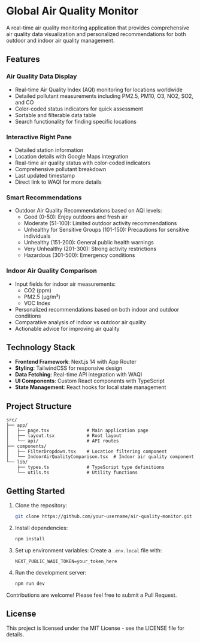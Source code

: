 # Global Air Quality Monitor

A real-time air quality monitoring application that provides comprehensive air quality data visualization and personalized recommendations for both outdoor and indoor air quality management.

## Features

### Air Quality Data Display
- Real-time Air Quality Index (AQI) monitoring for locations worldwide
- Detailed pollutant measurements including PM2.5, PM10, O3, NO2, SO2, and CO
- Color-coded status indicators for quick assessment
- Sortable and filterable data table
- Search functionality for finding specific locations

### Interactive Right Pane
- Detailed station information
- Location details with Google Maps integration
- Real-time air quality status with color-coded indicators
- Comprehensive pollutant breakdown
- Last updated timestamp
- Direct link to WAQI for more details

### Smart Recommendations
- Outdoor Air Quality Recommendations based on AQI levels:
  - Good (0-50): Enjoy outdoors and fresh air
  - Moderate (51-100): Limited outdoor activity recommendations
  - Unhealthy for Sensitive Groups (101-150): Precautions for sensitive individuals
  - Unhealthy (151-200): General public health warnings
  - Very Unhealthy (201-300): Strong activity restrictions
  - Hazardous (301-500): Emergency conditions

### Indoor Air Quality Comparison
- Input fields for indoor air measurements:
  - CO2 (ppm)
  - PM2.5 (μg/m³)
  - VOC Index
- Personalized recommendations based on both indoor and outdoor conditions
- Comparative analysis of indoor vs outdoor air quality
- Actionable advice for improving air quality

## Technology Stack

- **Frontend Framework**: Next.js 14 with App Router
- **Styling**: TailwindCSS for responsive design
- **Data Fetching**: Real-time API integration with WAQI
- **UI Components**: Custom React components with TypeScript
- **State Management**: React hooks for local state management

## Project Structure

```
src/
├── app/
│   ├── page.tsx              # Main application page
│   ├── layout.tsx            # Root layout
│   └── api/                  # API routes
├── components/
│   ├── FilterDropdown.tsx    # Location filtering component
│   └── IndoorAirQualityComparison.tsx  # Indoor air quality component
└── lib/
    ├── types.ts              # TypeScript type definitions
    └── utils.ts              # Utility functions
```

## Getting Started

1. Clone the repository:
   ```bash
   git clone https://github.com/your-username/air-quality-monitor.git
   ```

2. Install dependencies:
   ```bash
   npm install
   ```

3. Set up environment variables:
   Create a `.env.local` file with:
   ```
   NEXT_PUBLIC_WAQI_TOKEN=your_token_here
   ```

4. Run the development server:
   ```bash
   npm run dev
   ```



Contributions are welcome! Please feel free to submit a Pull Request.

## License

This project is licensed under the MIT License - see the LICENSE file for details.
